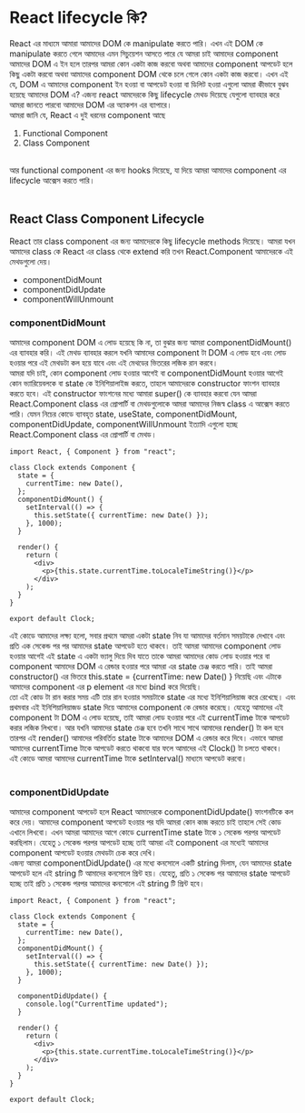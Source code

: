 # React lifecycle কি?

React এর মাধ্যমে আমারা আমাদের DOM কে manipulate করতে পারি। এখন এই DOM কে manipulate করতে গেলে আমাদের এমন সিচুয়েশন আসতে পারে যে আমরা চাই আমাদের component আমাদের DOM এ ইন হলে তারপর আমরা কোন একটা কাজ করবো অথবা আমাদের component আপডেট হলে কিছু একটা করবো অথবা আমাদের component DOM থেকে চলে গেলে কোন একটা কাজ করবো। এখন এই যে, DOM এ আমাদের component ইন হওয়া বা আপডেট হওয়া বা ডিলিট হওয়া এগুলো আমরা কীভাবে বুঝব হয়েছে আমাদের DOM এ? এজন্য react আমদেরকে কিছু lifecycle মেথড দিয়েছে যেগুলো ব্যাবহার করে আমরা জানতে পারবো আমাদের DOM এর অ্যাকশন এর ব্যাপারে।
<br/>
আমরা জানি যে, React এ দুই ধরনের component আছে

1. Functional Component
2. Class Component

<br/>
 আর functional component এর জন্য hooks দিয়েছে, যা দিয়ে আমরা আমাদের component এর lifecycle আক্সেস করতে পারি।
<br/><br/>

## React Class Component Lifecycle

React তার class component এর জন্য আমাদেরকে কিছু lifecycle methods দিয়েছে। আমরা যখন আমাদের class কে React এর class থেকে extend করি তখন React.Component আমাদেরকে এই মেথডগুলো দেয়।

- componentDidMount
- componentDidUpdate
- componentWillUnmount

### componentDidMount

আমাদের component DOM এ লোড হয়েছে কি না, তা বুঝার জন্য আমরা componentDidMount() এর ব্যাবহার করি। এই মেথড ব্যাবহার করলে যখনি আমাদের component টা DOM এ লোড হবে এবং লোড হওয়ার পরে এই মেথডটা কল হয়ে যাবে এবং এই মেথডের ভিতরের লজিক রান করবে।
<br/>
আমরা যদি চাই, কোন component লোড হওয়ার আগেই বা componentDidMount হওয়ার আগেই কোন ভ্যারিয়েবলকে বা state কে ইনিশিয়ালাইজ করতে, তাহলে আমাদেরকে constructor ফাংশন ব্যাবহার করতে হবে। এই constructor ফাংশনের মধ্যে আমারা super() কে ব্যাবহার করবো যেন আমরা React.Component class এর প্রোপার্টি বা মেথডগুলোকে আমরা আমাদের নিজস্ব class এ আক্সেস করতে পারি। যেমন নিচের কোডে ব্যাবহৃত state, useState, componentDidMount, componentDidUpdate, componentWillUnmount ইত্যাদি এগুলো হচ্ছে React.Component class এর প্রোপার্টি বা মেথড।

```
import React, { Component } from "react";

class Clock extends Component {
  state = {
    currentTime: new Date(),
  };
  componentDidMount() {
    setInterval(() => {
      this.setState({ currentTime: new Date() });
    }, 1000);
  }

  render() {
    return (
      <div>
        <p>{this.state.currentTime.toLocaleTimeString()}</p>
      </div>
    );
  }
}

export default Clock;
```

এই কোডে আমাদের লক্ষ্য হলো, সবার প্রথমে আমরা একটা state নিব যা আমাদের বর্তমান সময়টাকে দেখাবে এবং প্রতি এক সেকেন্ড পর পর আমাদের state আপডেট হতে থাকবে। তাই আমরা আমাদের component লোড হওয়ার আগেই এই state এ একটা ভ্যালু দিয়ে দিব যাতে তাকে আমরা আমাদের কোড লোড হওয়ার পরে বা component আমাদের DOM এ রেন্ডার হওয়ার পরে আমরা এর state চেঞ্জ করতে পারি। তাই আমরা constructor() এর ভিতরে this.state = {currentTime: new Date() } নিয়েছি এবং এটাকে আমাদের component এর p element এর মধ্যে bind করে দিয়েছি।
<br/>
তো এই কোড টা রান করার সময় এটি তার রান হওয়ার সময়টাকে state এর মধ্যে ইনিশিয়ালিয়াজ করে রেখেছে। এবং প্রথমবার এই ইনিশিয়ালিয়াজড state দিয়ে আমাদের component কে রেন্ডার করেছে। যেহেতু আমাদের এই component টা DOM এ লোড হয়েছে, তাই আমরা লোড হওয়ার পরে এই currentTime টাকে আপডেট করার লজিক লিখবো। আর যখনি আমাদের state চেঞ্জ হবে তখনি সাথে সাথে আমাদের render() টা কল হবে তারপর এই render() আমাদের পরিবর্তিত state টাকে আমাদের DOM এ রেন্ডার করে দিবে। এভাবে আমরা আমাদের currentTime টাকে আপডেট করতে থাকবো যার ফলে আমাদের এই Clock() টা চলতে থাকবে।
<br/>
এই কোডে আমরা আমাদের currentTime টাকে setInterval() মাধ্যমে আপডেট করবো।
<br/> <br/>

### componentDidUpdate

আমাদের component আপডেট হলে React আমাদেরকে componentDidUpdate() ফাংশনটিকে কল করে দেয়। আমাদের component আপডেট হওয়ার পর যদি আমরা কোন কাজ করতে চাই তাহলে সেই কোড এখানে লিখবো। এখন আমরা আমাদের আগে কোডে currentTime state টাকে ১ সেকেন্ড পরপর আপডেট করছিলাম। যেহেতু ১ সেকেন্ড পরপর আপডেট হচ্ছে তাই আমরা এই component এর মধ্যেই আমাদের component আপডেট হওয়ার মেথডটা চেক করে দেখি।
<br/>
এজন্য আমরা componentDidUpdate() এর মধ্যে কনসোলে একটি string দিলাম, যেন আমাদের state আপডেট হলে এই string টি আমাদের কনসোলে প্রিন্ট হয়। যেহেতু, প্রতি ১ সেকেন্ড পর আমাদের state আপডেট হচ্ছে তাই প্রতি ১ সেকেন্ড পরপর আমাদের কনসোলে এই string টি প্রিন্ট হবে।

```
import React, { Component } from "react";

class Clock extends Component {
  state = {
    currentTime: new Date(),
  };
  componentDidMount() {
    setInterval(() => {
      this.setState({ currentTime: new Date() });
    }, 1000);
  }

  componentDidUpdate() {
    console.log("CurrentTime updated");
  }

  render() {
    return (
      <div>
        <p>{this.state.currentTime.toLocaleTimeString()}</p>
      </div>
    );
  }
}

export default Clock;
```

